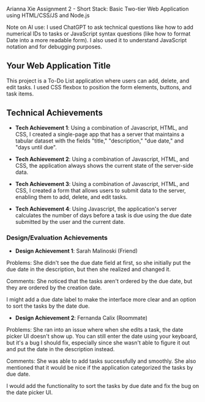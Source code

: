Arianna Xie
Assignment 2 - Short Stack: Basic Two-tier Web Application using HTML/CSS/JS and Node.js

Note on AI use: I used ChatGPT to ask technical questions like how to add numerical IDs to tasks or JavaScript syntax questions (like how to format Date into a more readable form). I also used it to understand JavaScript notation and for debugging purposes.

## Your Web Application Title
This project is a To-Do List application where users can add, delete, and edit tasks. I used CSS flexbox to position the form elements, buttons, and task items.

## Technical Achievements
- **Tech Achievement 1**: Using a combination of Javascript, HTML, and CSS, I created a single-page app that has a server that maintains a tabular dataset with the fields "title," "description," "due date," and "days until due".

- **Tech Achievement 2**: Using a combination of Javascript, HTML, and CSS, the application always shows the current state of the server-side data.

- **Tech Achievement 3**: Using a combination of Javascript, HTML, and CSS, I created a form that allows users to submit data to the server, enabling them to add, delete, and edit tasks.

- **Tech Achievement 4**: Using Javascript, the application's server calculates the number of days before a task is due using the due date submitted by the user and the current date.


### Design/Evaluation Achievements
- **Design Achievement 1**: 
Sarah Malinoski (Friend)

Problems:
She didn't see the due date field at first, so she initially put the due date in the description, but then she realized and changed it.

Comments:
She noticed that the tasks aren't ordered by the due date, but they are ordered by the creation date.

I might add a due date label to make the interface more clear and an option to sort the tasks by the date due.


- **Design Achievement 2**: 
Fernanda Calix (Roommate)

Problems:
She ran into an issue where when she edits a task, the date picker UI doesn't show up. You can still enter the date using your keyboard, but it's a bug I should fix, especially since she wasn't able to figure it out and put the date in the description instead.

Comments:
She was able to add tasks successfully and smoothly.
She also mentioned that it would be nice if the application categorized the tasks by due date.

I would add the functionality to sort the tasks by due date and fix the bug on the date picker UI.